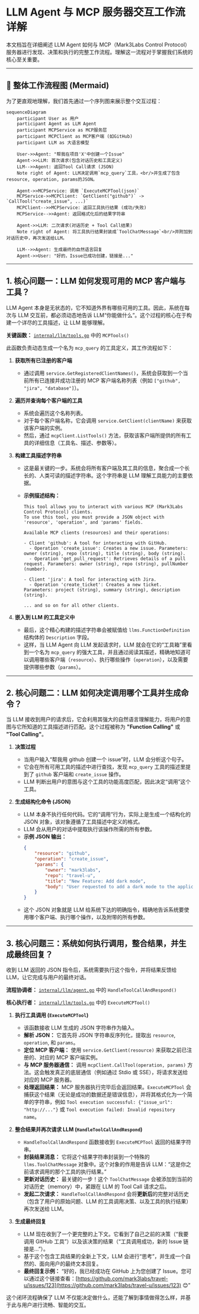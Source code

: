# LLM Agent 与 MCP 服务器交互工作流详解

本文档旨在详细阐述 LLM Agent 如何与 MCP（Mark3Labs Control Protocol）服务器进行发现、决策和执行的完整工作流程。理解这一流程对于掌握我们系统的核心至关重要。

---

## 🎯 整体工作流程图 (Mermaid)

为了更直观地理解，我们首先通过一个序列图来展示整个交互过程：

```mermaid
sequenceDiagram
    participant User as 用户
    participant Agent as LLM Agent
    participant MCPService as MCP服务层
    participant MCPClient as MCP客户端 (如GitHub)
    participant LLM as 大语言模型

    User->>Agent: "帮我在项目'X'中创建一个Issue"
    Agent->>LLM: 首次请求(包含对话历史和工具定义)
    LLM-->>Agent: 返回Tool Call请求 (JSON)
    Note right of Agent: LLM决定调用`mcp_query`工具，<br/>并生成了包含resource, operation, params的JSON。

    Agent->>MCPService: 调用 `ExecuteMCPTool(json)`
    MCPService->>MCPClient: `GetClient("github")` -> `CallTool("create_issue", ...)`
    MCPClient-->>MCPService: 返回工具执行结果 (成功/失败)
    MCPService-->>Agent: 返回格式化后的结果字符串

    Agent->>LLM: 二次请求(对话历史 + Tool Call结果)
    Note right of Agent: 将工具执行结果封装成`ToolChatMessage`<br/>并附加到对话历史中，再次发送给LLM。

    LLM-->>Agent: 生成最终的自然语言回复
    Agent->>User: "好的，Issue已成功创建，链接是..."
```

---

## 1. 核心问题一：LLM 如何发现可用的 MCP 客户端与工具？

LLM Agent 本身是无状态的，它不知道外界有哪些可用的工具。因此，系统在每次与 LLM 交互前，都必须动态地告诉 LLM“你能做什么”。这个过程的核心在于构建一个详尽的工具描述，让 LLM 能够理解。

**关键函数：** [`internal/llm/tools.go`](internal/llm/tools.go:0) 中的 `MCPTools()`

此函数负责动态生成一个名为 `mcp_query` 的工具定义，其工作流程如下：

1.  **获取所有已注册的客户端**

    -   通过调用 `service.GetRegisteredClientNames()`，系统会获取到一个当前所有已连接并成功注册的 MCP 客户端名称列表（例如 `["github", "jira", "database"]`）。

2.  **遍历并查询每个客户端的工具**

    -   系统会遍历这个名称列表。
    -   对于每个客户端名称，它会调用 `service.GetClient(clientName)` 来获取该客户端的实例。
    -   然后，通过 `mcpClient.ListTools()` 方法，获取该客户端所提供的所有工具的详细信息（工具名、描述、参数等）。

3.  **构建工具描述字符串**

    -   这是最关键的一步。系统会将所有客户端及其工具的信息，聚合成一个长长的、人类可读的描述字符串。这个字符串是 LLM 理解工具能力的主要依据。
    -   **示例描述结构：**

        ```text
        This tool allows you to interact with various MCP (Mark3Labs Control Protocol) clients.
        To use this tool, you must provide a JSON object with 'resource', 'operation', and 'params' fields.

        Available MCP clients (resources) and their operations:

        - Client 'github': A tool for interacting with GitHub.
          - Operation 'create_issue': Creates a new issue. Parameters: owner (string), repo (string), title (string), body (string).
          - Operation 'get_pull_request': Retrieves details of a pull request. Parameters: owner (string), repo (string), pullNumber (number).

        - Client 'jira': A tool for interacting with Jira.
          - Operation 'create_ticket': Creates a new ticket. Parameters: project (string), summary (string), description (string).

        ... and so on for all other clients.
        ```

4.  **嵌入到 LLM 的工具定义中**
    -   最后，这个精心构建的描述字符串会被赋值给 `llms.FunctionDefinition` 结构体的 `Description` 字段。
    -   这样，当 LLM Agent 向 LLM 发起请求时，LLM 就会在它的“工具箱”里看到一个名为 `mcp_query` 的强大工具，并且通过阅读其描述，精确地知道可以调用哪些客户端（`resource`）、执行哪些操作（`operation`），以及需要提供哪些参数（`params`）。

---

## 2. 核心问题二：LLM 如何决定调用哪个工具并生成命令？

当 LLM 接收到用户的请求后，它会利用其强大的自然语言理解能力，将用户的意图与它所知道的工具描述进行匹配。这个过程被称为 **"Function Calling"** 或 **"Tool Calling"**。

1.  **决策过程**

    -   当用户输入“帮我用 github 创建一个 issue”时，LLM 会分析这个句子。
    -   它会在所有可用工具的描述中进行查找，发现 `mcp_query` 工具的描述里提到了 `github` 客户端和 `create_issue` 操作。
    -   LLM 判断出用户的意图与这个工具的功能高度匹配，因此决定“调用”这个工具。

2.  **生成结构化命令 (JSON)**
    -   LLM 本身不执行任何代码。它的“调用”行为，实际上是生成一个结构化的 JSON 对象，该对象遵循了工具描述中定义的格式。
    -   LLM 会从用户的对话中提取执行该操作所需的所有参数。
    -   **示例 JSON 输出：**
        ```json
        {
            "resource": "github",
            "operation": "create_issue",
            "params": {
                "owner": "mark3labs",
                "repo": "travel-u",
                "title": "New Feature: Add dark mode",
                "body": "User requested to add a dark mode to the application."
            }
        }
        ```
    -   这个 JSON 对象就是 LLM 给系统下达的明确指令，精确地告诉系统要使用哪个客户端、执行哪个操作，以及附带的所有参数。

---

## 3. 核心问题三：系统如何执行调用，整合结果，并生成最终回复？

收到 LLM 返回的 JSON 指令后，系统需要执行这个指令，并将结果反馈给 LLM，让它完成与用户的最终对话。

**流程协调者：** [`internal/llm/agent.go`](internal/llm/agent.go:0) 中的 `HandleToolCallAndRespond()`

**核心执行者：** [`internal/llm/tools.go`](internal/llm/tools.go:0) 中的 `ExecuteMCPTool()`

1.  **执行工具调用 (`ExecuteMCPTool`)**

    -   该函数接收 LLM 生成的 JSON 字符串作为输入。
    -   **解析 JSON：** 它首先将 JSON 字符串反序列化，提取出 `resource`, `operation`, 和 `params`。
    -   **定位 MCP 客户端：** 使用 `service.GetClient(resource)` 来获取之前已注册的、对应的 MCP 客户端实例。
    -   **与 MCP 服务器通信：** 调用 `mcpClient.CallTool(operation, params)` 方法。这会触发真正的底层通信（例如通过 Stdio 或 SSE），将请求发送给对应的 MCP 服务器。
    -   **处理返回结果：** MCP 服务器执行完毕后会返回结果。`ExecuteMCPTool` 会捕获这个结果（无论是成功的数据还是错误信息），并将其格式化为一个简单的字符串，例如 `Tool execution successful: {"issue_url": "http://..."}` 或 `Tool execution failed: Invalid repository name`。

2.  **整合结果并再次请求 LLM (`HandleToolCallAndRespond`)**

    -   `HandleToolCallAndRespond` 函数接收到 `ExecuteMCPTool` 返回的结果字符串。
    -   **封装结果消息：** 它将这个结果字符串封装到一个特殊的 `llms.ToolChatMessage` 对象中。这个对象的作用是告诉 LLM：“这是你之前请求调用的那个工具的执行结果。”
    -   **更新对话历史：** 最关键的一步！这个 `ToolChatMessage` 会被添加到当前的对话历史（memory）中，紧跟在 LLM 的 Tool Call 请求之后。
    -   **发起二次请求：** `HandleToolCallAndRespond` 会将**更新后**的完整对话历史（包含了用户的原始问题、LLM 的工具调用决策、以及工具的执行结果）再次发送给 LLM。

3.  **生成最终回复**
    -   LLM 现在收到了一个更完整的上下文。它看到了自己之前的决策（“我要调用 GitHub 工具”）以及该决策的结果（“工具调用成功，新的 Issue 链接是...”）。
    -   基于这个包含工具结果的全新上下文，LLM 会进行“思考”，并生成一个自然的、面向用户的最终文本回复。
    -   **最终回复示例：** “好的，我已经成功在 GitHub 上为您创建了 Issue。您可以通过这个链接查看：[https://github.com/mark3labs/travel-u/issues/123](https://github.com/mark3labs/travel-u/issues/123) 😊”

这个闭环流程确保了 LLM 不仅能决定做什么，还能了解到事情做得怎么样，并基于此与用户进行流畅、智能的交互。
